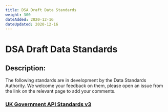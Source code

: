 ```yaml
---
title: DSA Draft Data Standards
weight: 300
dateAdded: 2020-12-16
dateUpdated: 2020-12-16
---
```


# DSA Draft Data Standards

## Description:
The following standards are in development by the Data Standards Authority. We welcome your feedback on them, please open an issue from the link on the relevant page to add your comments.

### [UK Government API Standards v3](apistandardsv3/)